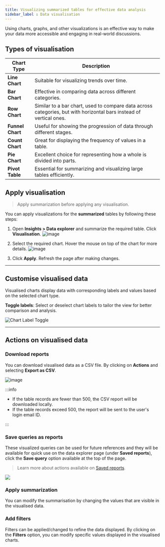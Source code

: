 ```yaml
---
title: Visualizing summarized tables for effective data analysis
sidebar_label : Data visualisation
---
```


Using charts, graphs, and other visualizations is an effective way to make your data more accessible and engaging in real-world discussions. 


## Types of visualisation


| Chart Type      | Description                                                                                                                                                                                                                                          |
|-----------------|------------------------------------------------------------------------------------------------------------------------------------------------------------------------------------------------------------------------------------------------------|
| **Line Chart**  | Suitable for visualizing trends over time.                                                                                         |
| **Bar Chart**   | Effective in comparing data across different categories. |
| **Row Chart**   | Similar to a bar chart, used to compare data across categories, but with horizontal bars instead of vertical ones.  |
| **Funnel Chart**| Useful for showing the progression of data through different stages.  |
| **Count Chart** | Great for displaying the frequency of values in a table. |
| **Pie Chart**   | Excellent choice for representing how a whole is divided into parts. |
| **Pivot Table** | Essential for summarizing and visualizing large tables efficiently. |


## Apply visualisation

> Apply summarization before applying any visualisation. 

You can apply visualizations for the **summarized** tables by following these steps:

1. Open **Insights > Data explorer** and summarize the required table. Click **Visualisation**.
    ![image](https://imgur.com/97U2t0D.png)
    
2. Select the required chart. Hover the mouse on top of the chart for more details.
    ![image](https://imgur.com/oAxndWI.png)

3. Click **Apply**. Refresh the page after making changes.

----

## Customise visualised data

Visualised charts display data with corresponding labels and values based on the selected chart type.

**Toggle labels**: Select or deselect chart labels to tailor the view for better comparison and analysis.

  ![Chart Label Toggle](https://imgur.com/PWrB6fA.gif)

<!--
**Adjust colors**: Customize the colors used in the charts to match your preferences or reporting standards.
-->

----

## Actions on visualised data 

### Download reports 

You can download visualised data as a CSV file. By clicking on **Actions** and selecting **Export as CSV**.

![image](https://imgur.com/dvEmpnw.png)

:::info
- If the table records are fewer than 500, the CSV report will be downloaded locally. 
- If the table records exceed 500, the report will be sent to the user's login email ID.

:::


### Save queries as reports

These visualized queries can be used for future references and they will be available for quick use on the data explorer page (under **Saved reports**), click the **Save query** option available at the top of the page. 

> Learn more about actions available on [Saved reports](https://docs.yellow.ai/docs/platform_concepts/growth/dataexplorer/savedreportsactions).

![](https://imgur.com/EV1HNJg.png)



### Apply summarization

You can modify the summarisation by changing the values that are visible in the visualised data.


### Add filters 

Filters can be applied/changed to refine the data displayed. By clicking on the **Filters** option, you can modify specific values displayed in the visualised charts. 

